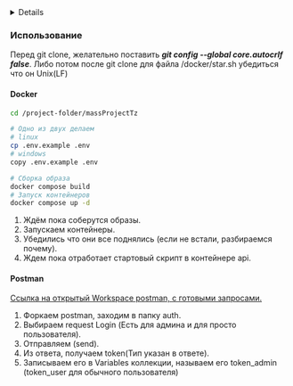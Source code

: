 <details>

## Тестовое задание

### Общие положения:

- Данное тестовое задание не направлено на полноценную реализацию задачи, сколько на возможность продемонстрировать
  уровень понимая в таких вопросах, как: PHP, REST API, работа с СУБД, основы безопасности. Помните, у задания не
  существует единственно правильного решения, но каждому вашему решению должно находиться объяснение
- Постарайтесь показать свои лучшие практики написания кода
- В процессе выполнения можно использовать любые библиотеки и фреймворки, если они позволяют реализовать задачу
  качественно и быстрее, но в случае использования библиотек будьте готовы объяснить, почему используется конкретная
  библиотека, если появятся таковые вопросы
- Тем не менее, предпочтительна реализация на Laravel (8+), Yii2 (последняя стабильная версия), Symfony 5+. В качестве
  СУБД можно использовать MySQL 5.7 или PostgreSQL актуальной стабильной версии
- Предпочтительно выложить сайт в GIt репозиторий. По возможности, ведите историю коммитов, чтобы мы могли отследить Ваш
  процесс разработки\
- По возможности и при наличии времени, очищайте неиспользуемый шаблонный код

### Общее описание:

Необходимо реализовать систему принятия и обработки заявок пользователей с сайта. Любой пользователь может отправить
данные по публичному API, реализованному нами, оставив заявку с каким-то текстом,. Затем заявка рассматривается
ответственным лицом и ей устанавливается статус Завершено. Чтобы установить этот статус, ответственное лицо должно
оставить комментарий. Пользователь должен получить свой ответ по email.

При этом, ответственное лицо должно иметь возможность получить список заявок, отфильтровать их по статусу и по дате, а
также иметь возможность ответить задающему вопрос через email.

#### Сущности:

<table>
  <tr>
    <th colspan="2">Заявка</th>
  </tr>
  <tr>
    <td>id</td>
    <td>Уникальный идентификатор</td>
  </tr>
  <tr>
    <td>name</td>
    <td>Имя пользователя - строка, обязательная</td>
  </tr>
  <tr>
    <td>email</td>
    <td>Email пользователя - строка, обязательная</td>
  </tr>
  <tr>
    <td>status</td>
    <td>Статус - enum(“Active”, “Resolved”)</td>
  </tr>
  <tr>
    <td>message</td>
    <td>Сообщение пользователя - текст, обязательный</td>
  </tr>
  <tr>
    <td>comment</td>
    <td>Ответ ответственного лица - текст, обязательный, если статус Resolved</td>
  </tr>
 <tr>
    <td>created_at</td>
    <td>Время создания заявки - timestamp или datetime</td>
  </tr>
 <tr>
    <td>updated_at</td>
    <td>Время ответа на заявку</td>
  </tr>
</table>

### Endpointы API:

Методы API должны быть документированы каким-нибудь средством документации на ваш выбор. Предпочтительно, с наличием
песочницы.

- GET /requests/ - получение заявок ответственным лицом, с фильтрацией по статусу
- PUT /requests/{id}/ - ответ на конкретную задачу ответственным лицом
- POST /requests/ - отправка заявки пользователями системы

### Дополнения:

- Вы можете дополнять задачу отдельными методами и расширять объем входящих параметров, если посчитаете нужным
- Вы можете сделать авторизацию как и для публичного пользователя, так и для ответственного лица так, как вы посчитаете
  нужным
- Вы можете сами рассмотреть особенности безопасности входящих запросов, чтобы избежать кроссдоменных запросов или же
  наоборот, разрешить их безопасно
- Вам необязательно делать web интерфейс для отправки заявок и ответа на них
- Вам разрешено делать дополнительные улучшения, дополнительные фильтрации и методы API, но будьте готовы их
  прокомментировать
- Вам также разрешено переименовать поля сущностей и добавить новые, если вы считаете, что они приведут к большему
  пониманию того, что происходит в предметной области задачи или расширят ее (Например, endpoint удаления задачи,
  прикрепление за заявкой ответственного лица и д.р.)
- Дополнительно будет преимуществом, если вы представите себе, что заявки отправляются очень часто и храниться их может
  огромное количество
- Для отправки email можете воспользоваться NullObject реализацией какого-нибудь стандартного интерфейса, либо же
  сохранять email в виде plain файлов в директории временных файлов вашего фреймворка или по вашему выбору
- Unit тесты также приветствуются

</details>

### Использование

Перед git clone, желательно поставить ***git config --global core.autocrlf false***.
Либо потом после git clone для файла /docker/star.sh убедиться что он Unix(LF)

#### Docker

```bash
cd /project-folder/massProjectTz

# Одно из двух делаем
# linux
cp .env.example .env
# windows
copy .env.example .env

# Сборка образа
docker compose build
# Запуск контейнеров
docker compose up -d
```

1. Ждём пока соберутся образы.
2. Запускаем контейнеры.
3. Убедились что они все поднялись (если не встали, разбираемся почему).
4. Ждем пока отработает стартовый скрипт в контейнере api.

#### Postman

[Ссылка на открытый Workspace postman, с готовыми запросами.](https://www.postman.com/sf966gpm/workspace/massprojecttz)

1. Форкаем postman, заходим в папку auth.
2. Выбираем request Login (Есть для админа и для просто пользователя).
3. Отправляем (send).
4. Из ответа, получаем token(Тип указан в ответе).
5. Записываем его в Variables коллекции, называем его token_admin (token_user для обычного пользователя)

